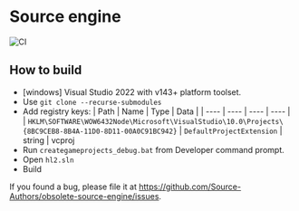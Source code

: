 # Source engine

![CI](https://github.com/Source-Authors/obsolete-source-engine/actions/workflows/build.yml/badge.svg?branch=master)

## How to build

* [windows] Visual Studio 2022 with v143+ platform toolset.
* Use `git clone --recurse-submodules`
* Add registry keys:
  | Path                        | Name  | Type | Data |
  | ----                        | ----  | ---- | ---- |
  | `HKLM\SOFTWARE\WOW6432Node\Microsoft\VisualStudio\10.0\Projects\{8BC9CEB8-8B4A-11D0-8D11-00A0C91BC942}` | `DefaultProjectExtension` | string | vcproj
* Run `creategameprojects_debug.bat` from Developer command prompt.
* Open `hl2.sln`
* Build

If you found a bug, please file it at
https://github.com/Source-Authors/obsolete-source-engine/issues.

